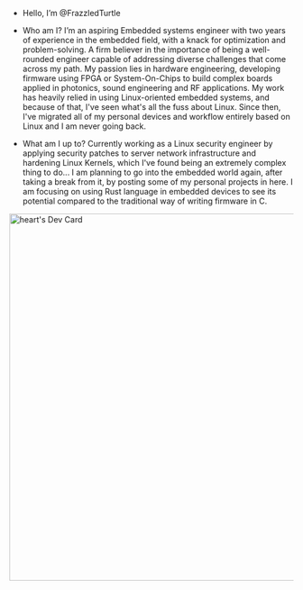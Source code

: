 - Hello, I’m @FrazzledTurtle

- Who am I?
    I’m an aspiring Embedded systems engineer with two years of experience in the embedded field, with a knack for optimization and problem-solving. A firm believer in the importance of being a well-rounded engineer capable of addressing diverse challenges that come across my path. My passion lies in hardware engineering, developing firmware using FPGA or System-On-Chips to build complex boards applied in photonics, sound engineering and RF applications. My work has heavily relied in using Linux-oriented embedded systems, and because of that, I've seen what's all the fuss about Linux. Since then, I've migrated all of my personal devices and workflow entirely based on Linux and I am never going back.

- What am I up to?
Currently working as a Linux security engineer by applying security patches to server network infrastructure and hardening Linux Kernels, which I've found being an extremely complex thing to do... 
I am planning to go into the embedded world again, after taking a break from it, by posting some of my personal projects in here. I am focusing on using Rust language in embedded devices to see its potential compared to the traditional way of writing firmware in C.

<a href="https://app.daily.dev/frazzledturtle"><img src="https://api.daily.dev/devcards/v2/bPHVhclnnuOsMaXChVES0.png?type=wide&r=xrr" width="652" alt="heart's Dev Card"/></a>
